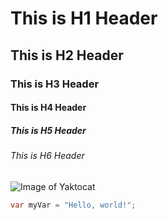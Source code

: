 # This is H1 Header
## This is H2 Header
### This is H3 Header
#### This is H4 Header
##### This is H5 Header
###### This is H6 Header

![Image of Yaktocat](https://octodex.github.com/images/yaktocat.png)

``` c#
var myVar = "Hello, world!";
```
